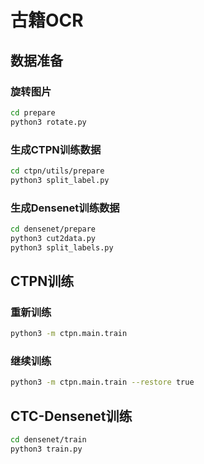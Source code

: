 # 古籍OCR



## 数据准备

### 旋转图片

```bash
cd prepare
python3 rotate.py
```



### 生成CTPN训练数据

```bash
cd ctpn/utils/prepare
python3 split_label.py
```



### 生成Densenet训练数据

```bash
cd densenet/prepare
python3 cut2data.py
python3 split_labels.py
```



## CTPN训练

### 重新训练

```bash
python3 -m ctpn.main.train
```



### 继续训练

```bash
python3 -m ctpn.main.train --restore true
```



## CTC-Densenet训练

```bash
cd densenet/train
python3 train.py
```
